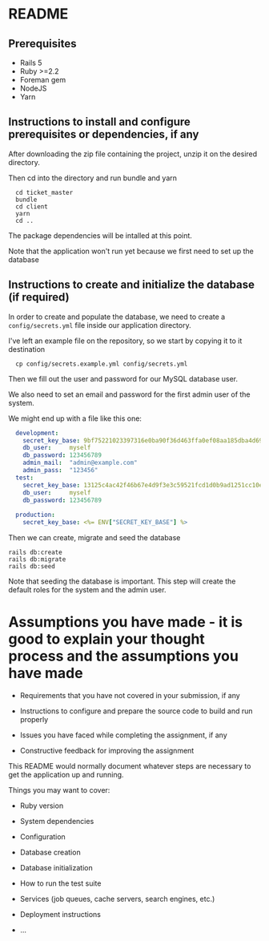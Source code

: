 # README

## Prerequisites
* Rails 5
* Ruby >=2.2
* Foreman gem
* NodeJS
* Yarn

## Instructions to install and configure prerequisites or dependencies, if any

After downloading the zip file containing the project, unzip it on the desired directory.

Then cd into the directory and run bundle and yarn
```
  cd ticket_master
  bundle
  cd client
  yarn
  cd ..
```

The package dependencies will be intalled at this point.

Note that the application won't run yet because we first need to set up the database


## Instructions to create and initialize the database (if required)
In order to create and populate the database, we need to create a `config/secrets.yml` file inside our application directory.

I've left an example file on the repository, so we start by copying it to it destination

```
  cp config/secrets.example.yml config/secrets.yml
```

Then we fill out the user and password for our MySQL database user.

We also need to set an email and password for the first admin user of the system.

We might end up with a file like this one:

```yml
  development:
    secret_key_base: 9bf75221023397316e0ba90f36d463ffa0ef08aa185dba4d69de679f66df9d451aa8387dabe4756fed4551dbb081a27d6a3bf8dfd03b6bd8ba7cd5647106c8dc
    db_user:     myself
    db_password: 123456789
    admin_mail:  "admin@example.com"
    admin_pass:  "123456"
  test:
    secret_key_base: 13125c4ac42f46b67e4d9f3e3c59521fcd1d0b9ad1251cc10e01da3a928d105df54bd7a90cf10813f8e45995e3855e058db98787be2537630381eca5e287e1d1
    db_user:     myself
    db_password: 123456789
  
  production:
    secret_key_base: <%= ENV["SECRET_KEY_BASE"] %>
```

Then we can create, migrate and seed the database

```
rails db:create
rails db:migrate
rails db:seed
```

Note that seeding the database is important. This step will create the default roles for the system and the admin user.

# Assumptions you have made - it is good to explain your thought process and the assumptions you have made

* Requirements that you have not covered in your submission, if any

* Instructions to configure and prepare the source code to build and run properly

* Issues you have faced while completing the assignment, if any

* Constructive feedback for improving the assignment

This README would normally document whatever steps are necessary to get the
application up and running.

Things you may want to cover:

* Ruby version

* System dependencies

* Configuration

* Database creation

* Database initialization

* How to run the test suite

* Services (job queues, cache servers, search engines, etc.)

* Deployment instructions

* ...
